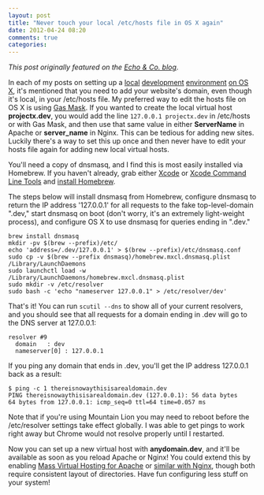 ```yaml
---
layout: post
title: "Never touch your local /etc/hosts file in OS X again"
date: 2012-04-24 08:20
comments: true
categories:
---
```


*This post originally featured on the [Echo &amp; Co. blog](http://echo.co/blog/never-touch-your-local-etchosts-file-os-x-again)*.

In each of my posts on setting up a [local](http://echodittolabs.org/blog/2012/04/os-x-107-lion-development-nginx-php-mariadb-homebrew) [development](http://echodittolabs.org/blog/2011/10/os-x-107-lion-development-macports) [environment](http://echodittolabs.org/blog/2011/09/os-x-107-lion-development-native-apache-php-homebrew-mysql-or-mariadb) [on OS X](http://echodittolabs.org/blog/2011/08/os-x-107-lion-development-native-mamp-mysql-installer), it's mentioned that you need to add your website's domain, even though it's local, in your /etc/hosts file. My preferred way to edit the hosts file on OS X is using [Gas Mask](http://code.google.com/p/gmask/). If you wanted to create the local virtual host **projectx.dev**, you would add the line `127.0.0.1 projectx.dev` in /etc/hosts or with Gas Mask, and then use that same value in either **ServerName** in Apache or **server_name** in Nginx. This can be tedious for adding new sites. Luckily there's a way to set this up once and then never have to edit your hosts file again for adding new local virtual hosts.

You'll need a copy of dnsmasq, and I find this is most easily installed via Homebrew. If you haven't already, grab either [Xcode](http://itunes.apple.com/us/app/xcode/id448457090) or [Xcode Command Line Tools](http://kennethreitz.com/xcode-gcc-and-homebrew.html) and [install Homebrew](https://github.com/mxcl/homebrew/wiki/installation).

The steps below will install dnsmasq from Homebrew, configure dnsmasq to return the IP address '127.0.0.1' for all requests to the fake top-level-domain ".dev," start dnsmasq on boot (don't worry, it's an extremely light-weight process), and configure OS X to use dnsmasq for queries ending in ".dev."

```
brew install dnsmasq
mkdir -pv $(brew --prefix)/etc/
echo 'address=/.dev/127.0.0.1' > $(brew --prefix)/etc/dnsmasq.conf
sudo cp -v $(brew --prefix dnsmasq)/homebrew.mxcl.dnsmasq.plist /Library/LaunchDaemons
sudo launchctl load -w /Library/LaunchDaemons/homebrew.mxcl.dnsmasq.plist
sudo mkdir -v /etc/resolver
sudo bash -c 'echo "nameserver 127.0.0.1" > /etc/resolver/dev'
```

That's it! You can run `scutil --dns` to show all of your current resolvers, and you should see that all requests for a domain ending in .dev will go to the DNS server at 127.0.0.1:

```
resolver #9
  domain   : dev
  nameserver[0] : 127.0.0.1
```

If you ping any domain that ends in .dev, you'll get the IP address 127.0.0.1 back as a result:

```
$ ping -c 1 thereisnowaythisisarealdomain.dev
PING thereisnowaythisisarealdomain.dev (127.0.0.1): 56 data bytes
64 bytes from 127.0.0.1: icmp_seq=0 ttl=64 time=0.057 ms
```

Note that if you're using Mountain Lion you may need to reboot before the /etc/resolver settings take effect globally. I was able to get pings to work right away but Chrome would not resolve properly until I restarted.

Now you can set up a new virtual host with **anydomain.dev**, and it'll be available as soon as you reload Apache or Nginx! You could extend this by enabling [Mass Virtual Hosting for Apache](http://httpd.apache.org/docs/2.2/vhosts/mass.html) or [similar with Nginx](http://forum.nginx.org/read.php?2,218617,218617#msg-218617), though both require consistent layout of directories. Have fun configuring less stuff on your system!